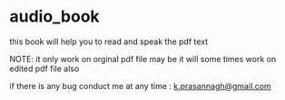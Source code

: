 # audio_book

  this book will help you to read and speak the pdf text 
  
NOTE:
  it only work on orginal pdf file 
  may be it will some times work on edited pdf file also
  
if there is any bug conduct me at any time : k.prasannagh@gmail.com
